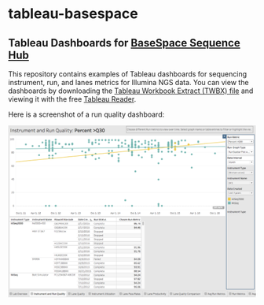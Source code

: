 # tableau-basespace

## Tableau Dashboards for [BaseSpace Sequence Hub](https://basespace.illumina.com)

This repository contains examples of Tableau dashboards for sequencing instrument, run, and lanes metrics for Illumina NGS data. You can view the dashboards by downloading the [Tableau Workbook Extract (TWBX) file](Sequncing%20Run%20Metrics%20Dashboards.twbx) and viewing it with the free [Tableau Reader](https://www.tableau.com/products/reader).

Here is a screenshot of a run quality dashboard:

![Tableau Run Quality Dashboard](https://github.com/ericsmith2500/tableau-basespace/blob/master/Run%20Quality%20Dashboard.png)
